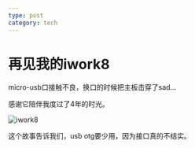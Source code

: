 ```yaml
---
type: post
category: tech
---
```

# 再见我的iwork8

micro-usb口接触不良，换口的时候把主板击穿了sad...

感谢它陪伴我度过了4年的时光。

![iwork8](https://ws1.sinaimg.cn/mw690/89d0a2e1gy1g9rhcuhc7fj20l50gan2x.jpg)

这个故事告诉我们，usb otg要少用，因为接口真的不结实。
